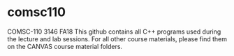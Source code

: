# comsc110
COMSC-110 3146 FA18
This github contains all C++ programs used during the lecture and lab sessions.
For all other course materials, please find them on the CANVAS course material folders.
